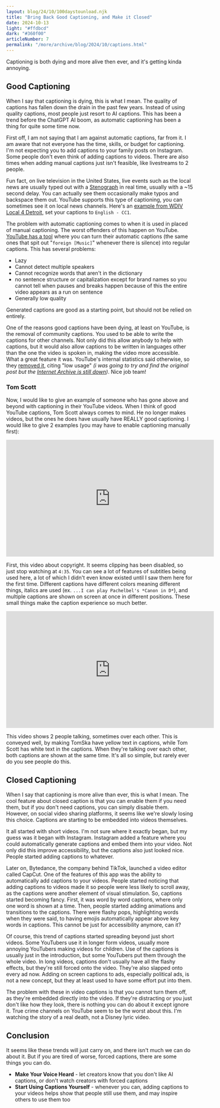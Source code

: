 ```yaml
---
layout: blog/24/10/100daystounload.njk
title: "Bring Back Good Captioning, and Make it Closed"
date: 2024-10-13
light: "#ffdbcd"
dark: "#360f00"
articleNumber: 7
permalink: "/more/archive/blog/2024/10/captions.html"
---
```

Captioning is both dying and more alive then ever, and it's getting kinda annoying.

## Good Captioning

When I say that captioning is dying, this is what I mean. The quality of captions has fallen down the drain in the past few years. Instead of using quality captions, most people just resort to AI captions. This has been a trend before the ChatGPT AI boom, as automatic captioning has been a thing for quite some time now.

First off, I am not saying that I am against automatic captions, far from it. I am aware that not everyone has the time, skills, or budget for captioning. I'm not expecting you to add captions to your family posts on Instagram. Some people don't even think of adding captions to videos. There are also times when adding manual captions just isn't feasible, like livestreams to 2 people.

Fun fact, on live television in the United States, live events such as the local news are usually typed out with a [Stenograph](https://en.wikipedia.org/wiki/Stenotype) in real time, usually with a ~15 second delay. You can actually see them occasionally make typos and backspace them out. YouTube supports this type of captioning, you can sometimes see it on local news channels. Here's an [example from WDIV Local 4 Detroit](https://youtu.be/ZRIHOUSgMO0?t=9), set your captions to `English - CC1`.

The problem with automatic captioning comes to when it is used in placed of manual captioning. The worst offenders of this happen on YouTube. [YouTube has a tool](https://support.google.com/youtube/answer/2734796?hl=en#zippy=%2Cauto-sync) where you can turn their automatic captions (the same ones that spit out "`foreign [Music]`" whenever there is silence) into regular captions. This has several problems:

- Lazy
- Cannot detect multiple speakers
- Cannot recognize words that aren't in the dictionary
- no sentence structure or capitalization except for brand names so you cannot tell when pauses and breaks happen because of this the entire video appears as a run on sentence
- Generally low quality

Generated captions are good as a starting point, but should not be relied on entirely.

One of the reasons good captions have been dying, at least on YouTube, is the removal of community captions. You used to be able to write the captions for other channels. Not only did this allow anybody to help with captions, but it would also allow captions to be written in languages other than the one the video is spoken in, making the video more accessible. What a great feature it was. YouTube's internal statistics said otherwise, so they [removed it](https://www.theverge.com/2020/7/31/21349401/youtube-community-captions-deaf-creators-accessibility-google), citing "low usage" *(i was going to try and find the original post but the [Internet Archive is still down](iadown.html))*. Nice job team!

### Tom Scott

Now, I would like to give an example of someone who has gone above and beyond with captioning in their YouTube videos. When I think of good YouTube captions, Tom Scott always comes to mind. He no longer makes videos, but the ones he does have usually have REALLY good captioning. I would like to give 2 examples (you may have to enable captioning manually first):

<iframe width="560" height="315" src="https://www.youtube-nocookie.com/embed/1Jwo5qc78QU?si=CDr-sG7crvvwV5ul&amp;start=217" title="YouTube video player" frameborder="0" allow="accelerometer; autoplay; clipboard-write; encrypted-media; gyroscope; picture-in-picture; web-share" referrerpolicy="strict-origin-when-cross-origin" allowfullscreen></iframe>

First, this video about copyright. It seems clipping has been disabled, so just stop watching at `4:35`. You can see a lot of features of subtitles being used here, a lot of which I didn't even know existed until I saw them here for the first time. Different captions have different colors meaning different things, italics are used (ex. `...I can play Pachelbel's *Canon in D*`), and multiple captions are shown on screen at once in different positions. These small things make the caption experience so much better.

<iframe width="560" height="315" src="https://www.youtube-nocookie.com/embed/qvot0oeaH_4?si=GvVzhDr9P1_lqF5D&amp;start=235" title="YouTube video player" frameborder="0" allow="accelerometer; autoplay; clipboard-write; encrypted-media; gyroscope; picture-in-picture; web-share" referrerpolicy="strict-origin-when-cross-origin" allowfullscreen></iframe>

This video shows 2 people talking, sometimes over each other. This is conveyed well, by making TomSka have yellow text in captions, while Tom Scott has white text in the captions. When they're talking over each other, both captions are shown at the same time. It's all so simple, but rarely ever do you see people do this.

## Closed Captioning

When I say that captioning is more alive than ever, this is what I mean. The cool feature about closed caption is that you can enable them if you need them, but if you don't need captions, you can simply disable them. However, on social video sharing platforms, it seems like we're slowly losing this choice. Captions are starting to be embedded into videos themselves.

It all started with short videos. I'm not sure where it exactly began, but my guess was it began with Instagram. Instagram added a feature where you could automatically generate captions and embed them into your video. Not only did this improve accessibility, but the captions also just looked nice. People started adding captions to whatever.

Later on, Bytedance, the company behind TikTok, launched a video editor called CapCut. One of the features of this app was the ability to automatically add captions to your videos. People started noticing that adding captions to videos made it so people were less likely to scroll away, as the captions were another element of visual stimulation. So, captions started becoming fancy. First, it was word by word captions, where only one word is shown at a time. Then, people started adding animations and transitions to the captions. There were flashy pops, highlighting words when they were said, to having emojis automatically appear above key words in captions. This cannot be just for accessibility anymore, can it?

Of course, this trend of captions started spreading beyond just short videos. Some YouTubers use it in longer form videos, usually more annoying YouTubers making videos for children. Use of the captions is usually just in the introduction, but some YouTubers put them through the whole video. In long videos, captions don't usually have all the flashy effects, but they're still forced onto the video. They're also slapped onto every ad now. Adding on screen captions to ads, especially political ads, is not a new concept, but they at least used to have some effort put into them.

The problem with these in video captions is that you cannot turn them off, as they're embedded directly into the video. If they're distracting or you just don't like how they look, there is nothing you can do about it except ignore it. True crime channels on YouTube seem to be the worst about this. I'm watching the story of a real death, not a Disney lyric video.

## Conclusion

It seems like these trends will just carry on, and there isn't much we can do about it. But if you are tired of worse, forced captions, there are some things you can do.

- **Make Your Voice Heard** - let creators know that you don't like AI captions, or don't watch creators with forced captions
- **Start Using Captions Yourself** - whenever you can, adding captions to your videos helps show that people still use them, and may inspire others to use them too